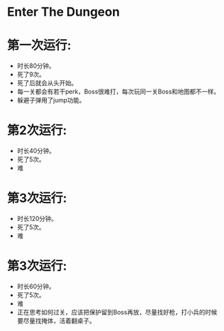# Enter The Dungeon
# 第一次运行:
  * 时长80分钟。
  * 死了9次。
  * 死了后就会从头开始。
  * 每一关都会有若干perk，Boss很难打，每次玩同一关Boss和地图都不一样。
  * 躲避子弹用了jump功能。

# 第2次运行:
  * 时长40分钟。
  * 死了5次。
  * 难

# 第3次运行:
  * 时长120分钟。
  * 死了5次。
  * 难

# 第3次运行:
  * 时长60分钟。
  * 死了5次。
  * 难
  * 正在思考如何过关，应该把保护留到Boss再放，尽量找好枪，打小兵的时候要尽量找掩体，活着翻桌子。
